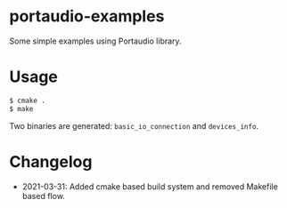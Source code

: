 # portaudio-examples

Some simple examples using Portaudio library. 

# Usage

```bash
$ cmake .
$ make
```

Two binaries are generated: `basic_io_connection` and `devices_info`.

# Changelog 

- 2021-03-31: Added cmake based build system and removed Makefile based flow.
